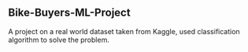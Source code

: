 ## Bike-Buyers-ML-Project
A project on a real world dataset taken from Kaggle, used classification algorithm to solve the problem.

